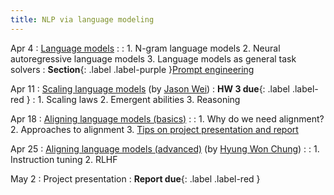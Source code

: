 ```yaml
---
title: NLP via language modeling 
---
```


Apr 4 
: [Language models](https://nyu-cs2590.github.io/course-material/spring2023/lecture/lec09/main.pdf)
  : 
: 1. N-gram language models 
  2. Neural autoregressive language models
  3. Language models as general task solvers
: **Section**{: .label .label-purple }[Prompt engineering](https://nyu-cs2590.github.io/course-material/spring2023/section/sec05/slides.pdf)

Apr 11 
: [Scaling language models](https://docs.google.com/presentation/d/1EUV7W7X_w0BDrscDhPg7lMGzJCkeaPkGCJ3bN8dluXc/edit?resourcekey=0-7Nz5A7y8JozyVrnDtcEKJA#slide=id.g22901df64bd_1_283) (by [Jason Wei](https://www.jasonwei.net))
  : **HW 3 due**{: .label .label-red }
: 1. Scaling laws 
  2. Emergent abilities
  3. Reasoning 

Apr 18 
: [Aligning language models (basics)](https://nyu-cs2590.github.io/course-material/spring2023/lecture/lec10/main.pdf)
  : 
: 1. Why do we need alignment?
  2. Approaches to alignment 
  3. [Tips on project presentation and report](https://nyu-cs2590.github.io/course-material/spring2023/lecture/lec10/advice.pdf)

Apr 25
: [Aligning language models (advanced)](#) (by [Hyung Won Chung](https://hwchung27.github.io))
  : 
: 1. Instruction tuning
  2. RLHF

May 2
: Project presentation
  : **Report due**{: .label .label-red }
